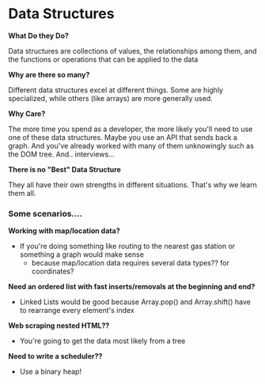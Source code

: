 # Data Structures 



**What Do they Do?**

Data structures are collections of values, the relationships among them, and the functions or operations that can be applied to the data

**Why are there so many?**

Different data structures excel at different things. Some are highly specialized, while others (like arrays) are more generally used. 

**Why Care?**

The more time you spend as a developer, the more likely you'll need to use one of these data structures. Maybe you use an API that sends back a graph. And you've already worked with many of them unknowingly such as the DOM tree. And.. interviews...

**There is no "Best" Data Structure**

They all have their own strengths in different situations. That's why we learn them all.



### Some scenarios....

**Working with map/location data?**

- If you're doing something like routing to the nearest gas station or something a graph would make sense 
  - because map/location data requires several data types?? for coordinates?

**Need an ordered list with fast inserts/removals at the beginning and end?**

- Linked Lists would be good because Array.pop() and Array.shift() have to rearrange every element's index 

**Web scraping nested HTML??**

- You're going to get the data most likely from a tree

**Need to write a scheduler??**

- Use a binary heap! 